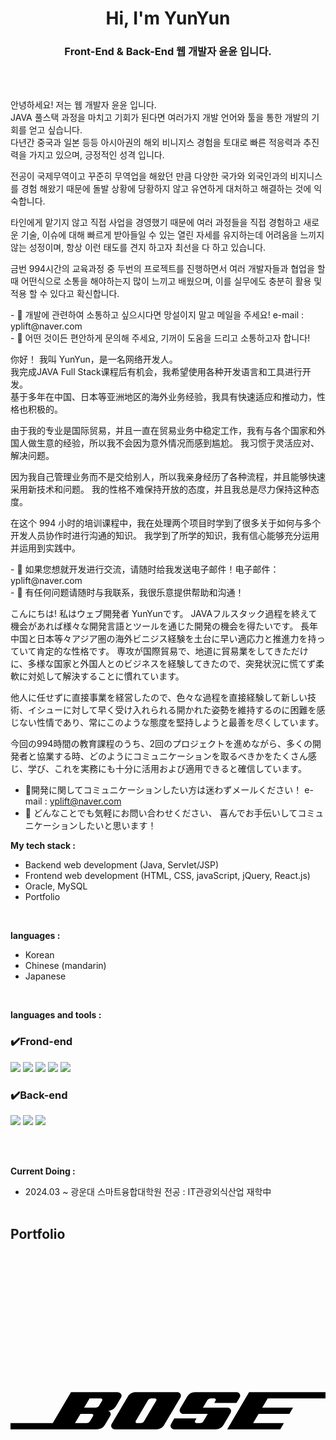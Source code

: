 <h1 align="center">Hi, I'm YunYun</h1>
<h3 align="center">
  Front-End & Back-End 웹 개발자 윤윤 입니다.
</h3>
<br /><br />
<p>
안녕하세요!
저는 웹 개발자 윤윤 입니다. <br>
JAVA 풀스택 과정을 마치고 기회가 된다면 여러가지 개발 언어와 툴을 통한 개발의 기회를 얻고 싶습니다.<br>
다년간 중국과 일본 등등 아시아권의 해외 비니지스 경험을 토대로 빠른 적응력과 추진력을 가지고 있으며, 긍정적인 성격 입니다.<br>
  
전공이 국제무역이고 꾸준히 무역업을 해왔던 만큼 다양한 국가와 외국인과의 비지니스를 경험 해왔기 때문에 돌발 상황에 당황하지 않고
유연하게 대처하고 해결하는 것에 익숙합니다.<br>

타인에게 맡기지 않고 직접 사업을 경영했기 때문에 여러 과정들을 직접 경험하고 새로운 기술, 이슈에 대해 빠르게 받아들일 수 있는
열린 자세를 유지하는데 어려움을 느끼지 않는 성정이며, 항상 이런 태도를 견지 하고자 최선을 다 하고 있습니다.<br>

금번 994시간의 교육과정 중 두번의 프로젝트를 진행하면서 여러 개발자들과 협업을 할 때 어떤식으로 소통을 해야하는지 많이 느끼고
배웠으며, 이를 실무에도 충분히 활용 및 적용 할 수 있다고 확신합니다.
</p>
- 💼 개발에 관련하여 소통하고 싶으시다면 망설이지 말고 메일을 주세요! e-mail : yplift@naver.com <br>
- 💬 어떤 것이든 편안하게 문의해 주세요, 기꺼이 도움을 드리고 소통하고자 합니다!
<br>
<p>
你好！
我叫 YunYun，是一名网络开发人。 <br>
我完成JAVA Full Stack课程后有机会，我希望使用各种开发语言和工具进行开发。<br>
基于多年在中国、日本等亚洲地区的海外业务经验，我具有快速适应和推动力，性格也积极的。<br>
  
由于我的专业是国际贸易，并且一直在贸易业务中稳定工作，我有与各个国家和外国人做生意的经验，所以我不会因为意外情况而感到尴尬。
我习惯于灵活应对、解决问题。<br>

因为我自己管理业务而不是交给别人，所以我亲身经历了各种流程，并且能够快速采用新技术和问题。
我的性格不难保持开放的态度，并且我总是尽力保持这种态度。<br>

在这个 994 小时的培训课程中，我在处理两个项目时学到了很多关于如何与多个开发人员协作时进行沟通的知识。
我学到了所学的知识，我有信心能够充分运用并运用到实践中。
</p>
- 💼 如果您想就开发进行交流，请随时给我发送电子邮件！电子邮件：yplift@naver.com <br>
- 💬 有任何问题请随时与我联系，我很乐意提供帮助和沟通！

こんにちは! 私はウェブ開発者  YunYunです。
JAVAフルスタック過程を終えて機会があれば様々な開発言語とツールを通じた開発の機会を得たいです。
長年中国と日本等々アジア圏の海外ビニジス経験を土台に早い適応力と推進力を持っていて肯定的な性格です。
専攻が国際貿易で、地道に貿易業をしてきただけに、多様な国家と外国人とのビジネスを経験してきたので、突発状況に慌てず柔軟に対処して解決することに慣れています。

他人に任せずに直接事業を経営したので、色々な過程を直接経験して新しい技術、イシューに対して早く受け入れられる開かれた姿勢を維持するのに困難を感じない性情であり、常にこのような態度を堅持しようと最善を尽くしています。

今回の994時間の教育課程のうち、2回のプロジェクトを進めながら、多くの開発者と協業する時、どのようにコミュニケーションを取るべきかをたくさん感じ、学び、これを実務にも十分に活用および適用できると確信しています。

- 💼開発に関してコミュニケーションしたい方は迷わずメールください！ e-mail : yplift@naver.com
- 💬 どんなことでも気軽にお問い合わせください、 喜んでお手伝いしてコミュニケーションしたいと思います！

**My tech stack :**  
- Backend web development (Java, Servlet/JSP)
- Frontend web development (HTML, CSS, javaScript, jQuery, React.js)
- Oracle, MySQL
- Portfolio
<br>

**languages :**
- Korean
- Chinese (mandarin)
- Japanese
<br>

**languages and tools :**

### ✔️Frond-end
<img src="https://img.shields.io/badge/html5-E34F26?style=for-the-badge&logo=html5&logoColor=white"> <img src="https://img.shields.io/badge/css-1572B6?style=for-the-badge&logo=css3&logoColor=white"> <img src="https://img.shields.io/badge/javascript-F7DF1E?style=for-the-badge&logo=javascript&logoColor=black"> <img src="https://img.shields.io/badge/jquery-0769AD?style=for-the-badge&logo=jquery&logoColor=white"> <img src="https://img.shields.io/badge/react-61DAFB?style=for-the-badge&logo=react&logoColor=black"> 
### ✔️Back-end
<img src="https://img.shields.io/badge/java-007396?style=for-the-badge&logo=java&logoColor=white"> <img src="https://img.shields.io/badge/node.js-339933?style=for-the-badge&logo=Node.js&logoColor=white"> <img src="https://img.shields.io/badge/oracle-F80000?style=for-the-badge&logo=oracle&logoColor=white"> 

<!-- 뱃지 사용방법 -->
  <!-- 뱃지 아이콘 사이트 -->
  <!--   <img src="https://img.shields.io/badge/{내용}-{배경 색깔}?style={스타일}&logo={로고이름}&logoColor={로고 색깔}"/> -->
  
<!-- <p><img src="https://img.shields.io/badge/HTML5-E34F26?style=flat&logo=html5&logoColor=white"/>&nbsp;&nbsp;<img src="https://img.shields.io/badge/CSS3-1572B6?style=flat&logo=css3&logoColor=white"/>&nbsp;&nbsp;<img src="https://img.shields.io/badge/JavaScript-gray?style=flat&logo=JavaScript&logoColor=F7DF1E"/>&nbsp;&nbsp;<img src="https://img.shields.io/badge/jQuery-0769AD?style=flat&logo=jQuery&logoColor=339933"/>&nbsp;&nbsp;<img src="https://img.shields.io/badge/React-white?style=flat&logo=React&logoColor=61DAFB"/></p>
<img src="https://img.shields.io/badge/node.js-339933?style=for-the-badge&logo=Node.js&logoColor=white">
<p><img src="https://img.shields.io/badge/Oracle-F80000?style=flat&logo=Oracle&logoColor=4479A1"/>&nbsp;&nbsp;<img src="https://img.shields.io/badge/JAVA-8F0000?style=flat&logo&logoColor=4479A1"/></p>

<p><img src="https://img.shields.io/badge/Notion-ffffff?style=flat&logo=Notion&logoColor=black"/>&nbsp;&nbsp;<img src="https://img.shields.io/badge/GitHub-gray?style=flat&logo=GitHub&logoColor=black"/>&nbsp;&nbsp;
<code><img height="20" src="https://raw.githubusercontent.com/github/explore/80688e429a7d4ef2fca1e82350fe8e3517d3494d/topics/javascript/javascript.png"></code>
<code><img height="20" src="https://raw.githubusercontent.com/github/explore/80688e429a7d4ef2fca1e82350fe8e3517d3494d/topics/react/react.png"></code>
<code><img height="20" src="https://raw.githubusercontent.com/github/explore/80688e429a7d4ef2fca1e82350fe8e3517d3494d/topics/nodejs/nodejs.png"></code>
<code><img height="20" src="https://raw.githubusercontent.com/github/explore/80688e429a7d4ef2fca1e82350fe8e3517d3494d/topics/mysql/mysql.png"></code> -->
<br>
<br>

**Current Doing :** 

- 2024.03 ~ 광운대 스마트융합대학원 전공 : IT관광외식산업 재학中
<br /><br />

## Portfolio
<a href="http://yplift.dothome.co.kr/bose_renewal/">
  <svg role="img" viewBox="0 0 24 24" xmlns="http://www.w3.org/2000/svg"><path d="M14.052 10.589a.69.69 0 0 0-.588.332l-.54.915c-.114.19.036.399.235.399h1.873l-.336.568a.274.274 0 0 1-.24.139h-.29a.113.113 0 0 1-.102-.164c.035-.062.112-.19.112-.19h-1.699l-.246.418c-.115.194.038.405.232.405h3.174a.692.692 0 0 0 .598-.34c.12-.206.405-.69.527-.896.123-.205-.032-.41-.228-.41h-1.873l.347-.586a.276.276 0 0 1 .231-.123h.292c.095 0 .135.102.105.155-.03.053-.117.199-.117.199h1.696l.254-.43c.094-.16-.023-.392-.24-.392h-3.18.003zm-1.344 0H9.537c-.23 0-.47.12-.592.329-.124.207-1.13 1.911-1.24 2.096-.109.185.042.397.236.397h3.177c.255 0 .48-.141.592-.33.111-.188 1.13-1.915 1.237-2.094.106-.18-.03-.4-.24-.4v.002zm-1.598.636c-.045.076-.89 1.505-.936 1.585a.276.276 0 0 1-.236.134h-.295c-.094 0-.138-.102-.102-.163l.94-1.592a.274.274 0 0 1 .235-.13h.296c.085 0 .143.091.097.167l.001-.001zm-2.919-.636H4.61l-1.39 2.354H0v.47h6.598a.69.69 0 0 0 .596-.336l.41-.697c.085-.145-.004-.331-.164-.379a.703.703 0 0 0 .583-.329c.115-.193.298-.506.402-.682a.266.266 0 0 0-.234-.4v-.001zM6.29 12.402l-.243.411a.267.267 0 0 1-.233.132h-.9l.419-.708h.857a.11.11 0 0 1 .099.166zm.694-1.178-.242.41a.266.266 0 0 1-.233.131h-.9l.418-.708h.858c.09 0 .14.093.098.167h.001zm11.194-.635-1.667 2.823h4.042l.276-.469h-2.345l.418-.707h2.345l.278-.47H19.18l.418-.709H24v-.468h-5.822z"/></svg>
</a>

